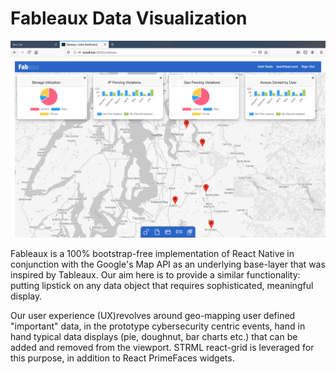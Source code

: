 # Fableaux Data Visualization

![Default Screen](./briefers/capture1.png)

Fableaux is a 100% bootstrap-free implementation of React Native in conjunction with the Google's Map API as an underlying base-layer that was inspired by Tableaux. Our aim here is to provide a similar functionality: putting lipstick on any data object that requires sophisticated, meaningful display.

Our user experience (UX)revolves around geo-mapping user defined "important" data, in the prototype cybersecurity centric events, hand in hand typical data displays (pie, doughnut, bar charts etc.) that can be added and removed from the viewport. STRML react-grid is leveraged for this purpose, in addition to React PrimeFaces widgets.

 
 
